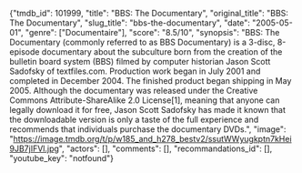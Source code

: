 {"tmdb_id": 101999, "title": "BBS: The Documentary", "original_title": "BBS: The Documentary", "slug_title": "bbs-the-documentary", "date": "2005-05-01", "genre": ["Documentaire"], "score": "8.5/10", "synopsis": "BBS: The Documentary (commonly referred to as BBS Documentary) is a 3-disc, 8-episode documentary about the subculture born from the creation of the bulletin board system (BBS) filmed by computer historian Jason Scott Sadofsky of textfiles.com.  Production work began in July 2001 and completed in December 2004. The finished product began shipping in May 2005.  Although the documentary was released under the Creative Commons Attribute-ShareAlike 2.0 License[1], meaning that anyone can legally download it for free, Jason Scott Sadofsky has made it known that the downloadable version is only a taste of the full experience and recommends that individuals purchase the documentary DVDs.", "image": "https://image.tmdb.org/t/p/w185_and_h278_bestv2/ssutWWyugkptn7kHei9JB7jIFVl.jpg", "actors": [], "comments": [], "recommandations_id": [], "youtube_key": "notfound"}